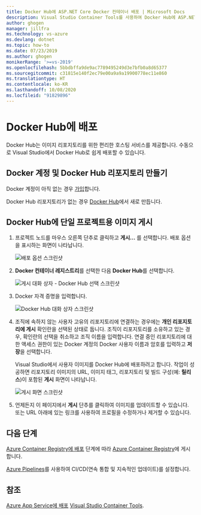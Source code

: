 ```yaml
---
title: Docker Hub에 ASP.NET Core Docker 컨테이너 배포 | Microsoft Docs
description: Visual Studio Container Tools를 사용하여 Docker Hub에 ASP.NET Core 웹앱을 배포하는 방법을 알아봅니다.
author: ghogen
manager: jillfra
ms.technology: vs-azure
ms.devlang: dotnet
ms.topic: how-to
ms.date: 07/23/2019
ms.author: ghogen
monikerRange: '>=vs-2019'
ms.openlocfilehash: 5bbdbffa9de9ac7789495249d3e7bfb0a8d65377
ms.sourcegitcommit: c31815e140f2ec79e00a9a9a19900778ec11e860
ms.translationtype: HT
ms.contentlocale: ko-KR
ms.lasthandoff: 10/08/2020
ms.locfileid: "91829896"
---
```

# <a name="deploy-to-docker-hub"></a>Docker Hub에 배포

Docker Hub는 이미지 리포지토리를 위한 편리한 호스팅 서비스를 제공합니다. 수동으로 Visual Studio에서 Docker Hub로 쉽게 배포할 수 있습니다.

## <a name="create-a-docker-account-and-docker-hub-repository"></a>Docker 계정 및 Docker Hub 리포지토리 만들기

Docker 계정이 아직 없는 경우 [가입](https://hub.docker.com/signup)합니다.

Docker Hub 리포지토리가 없는 경우 [Docker Hub](https://hub.docker.com/)에서 새로 만듭니다.

## <a name="publish-the-image-for-a-single-project-to-docker-hub"></a>Docker Hub에 단일 프로젝트용 이미지 게시

1. 프로젝트 노드를 마우스 오른쪽 단추로 클릭하고 **게시...** 를 선택합니다. 배포 옵션을 표시하는 화면이 나타납니다.

   ![배포 옵션 스크린샷](media/container-tools/vs-2019/docker-container-registry.png)

1. **Docker 컨테이너 레지스트리**를 선택한 다음 **Docker Hub**를 선택합니다.

   ![게시 대화 상자 - Docker Hub 선택 스크린샷](media/deploy-docker-hub/container-tools-docker-hub-deploy.png)

1. Docker 자격 증명을 입력합니다.

   ![Docker Hub 대화 상자 스크린샷](media/deploy-docker-hub/container-tools-docker-hub-credentials.png)

1. 조직에 속하지 않는 사용자 고유의 리포지토리에 연결하는 경우에는 **개인 리포지토리에 게시** 확인란을 선택된 상태로 둡니다. 조직이 리포지토리를 소유하고 있는 경우, 확인란의 선택을 취소하고 조직 이름을 입력합니다. 연결 중인 리포지토리에 대한 액세스 권한이 있는 Docker 계정의 Docker 사용자 이름과 암호를 입력하고 **저장**을 선택합니다.

   Visual Studio에서 사용자 이미지를 Docker Hub에 배포하려고 합니다.  작업이 성공하면 리포지토리 이미지의 URL, 이미지 태그, 리포지토리 및 빌드 구성(예: **릴리스**)이 포함된 **게시** 화면이 나타납니다.

   ![게시 화면 스크린샷](media/deploy-docker-hub/container-tools-docker-hub-finished.png)

1. 언제든지 이 페이지에서 **게시** 단추를 클릭하여 이미지를 업데이트할 수 있습니다.  또는 URL 아래에 있는 링크를 사용하여 프로필을 수정하거나 제거할 수 있습니다.

## <a name="next-steps"></a>다음 단계

[Azure Container Registry에 배포](hosting-web-apps-in-docker.md) 단계에 따라 [Azure Container Registry](/azure/container-registry/)에 게시합니다.

[Azure Pipelines](/azure/devops/pipelines/?view=azure-devops&preserve-view=true)를 사용하여 CI/CD(연속 통합 및 지속적인 업데이트)를 설정합니다.

## <a name="see-also"></a>참조

[Azure App Service에 배포](deploy-app-service.md)
[Visual Studio Container Tools](./index.yml).
